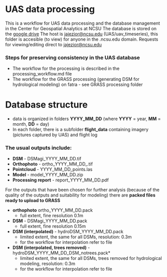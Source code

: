 # UAS data processing
This is a workflow for UAS data processing and the database management in the Center for Geospatial Analytics at NCSU
The database is stored on the [google drive](https://drive.google.com/open?id=0B1AfQGDB8tPXfi1pbXJzWUd4Y21sb2ZhZ1ZmYmF0VS0zVnlPRGJoZTdpRC1kRkN1TkgtLWc)
The host is jajezior@ncsu.edu (UAS/uav_timeseries), this folder is accesible (to view) for anyone in the .ncsu.edu domain.
Requests for viewing/editing direct to jajezior@ncsu.edu
### Steps for preserving consistency in the UAS database
* The workflow for the processing is described in the processing_workflow.md file
* The workflow for the GRASS processing (generating DSM for hydrological modeling) on fatra - see GRASS processing folder

# Database structure 
- data is organized in folders **YYYY_MM_DD** (where **YYYY** = year, **MM** = month, **DD** = day)
- In each folder, there is a subfolder **flight_data** containing imagery (pictures captured by UAS) and flight log

### The usual outputs include:
*	**DSM** - DSMagi_YYYY_MM_DD.tif
*	**Orthophoto** - ortho_YYYY_MM_DD_.tif
*	**Pointcloud** - YYYY_MM_DD_points.las
*	**Model** - model_YYYY_MM_DD.zip
*	**Processing report** - report_YYYY_MM_DD.pdf


For the outputs that have been chosen for further analysis (because of the quality of the outputs and suitability for modeling) there are **packed files ready to upload to GRASS**
* **orthophoto** ortho_YYYY_MM_DD.pack 
  * full extent, fine resolution 0.1m
* **DSM** - DSMagi_YYYY_MM_DD.pack
  * full extent, fine resolution 0.15m
* **DSM (interpolated)** - hydroDSM_YYYY_MM_DD.pack 
  * limited extent, the same for all DSMs, resolution: 0.3m
  * for the workflow for interpolation refer to file
* **DSM (interpolated, trees removed)** - hydroDSM_YYYY_MM_DD_DSM_notrees.pack* 
  * limited extent, the same for all DSMs, trees removed for hydrological modeling, resolution: 0.3m
  *  for the workflow for interpolation refer to file
